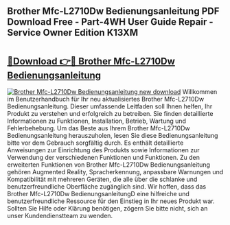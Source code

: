 ## Brother Mfc-L2710Dw Bedienungsanleitung PDF Download Free - Part-4WH User Guide Repair - Service Owner Edition K13XM

# <h2><a href="http://df4wip.blite.top/?on=Brother+Mfc-L2710Dw+Bedienungsanleitung">🔗Download 👉🔴 Brother Mfc-L2710Dw Bedienungsanleitung</a></h2>

[![Brother Mfc-L2710Dw Bedienungsanleitung new download](https://i.imgur.com/lujVjoI.png)](http://df4wip.blite.top/?on=Brother+Mfc-L2710Dw+Bedienungsanleitung)
Willkommen im Benutzerhandbuch für Ihr neu aktualisiertes Brother Mfc-L2710Dw Bedienungsanleitung. Dieser umfassende Leitfaden soll Ihnen helfen, Ihr Produkt zu verstehen und erfolgreich zu betreiben. Sie finden detaillierte Informationen zu Funktionen, Installation, Betrieb, Wartung und Fehlerbehebung. Um das Beste aus Ihrem Brother Mfc-L2710Dw Bedienungsanleitung herauszuholen, lesen Sie diese Bedienungsanleitung bitte vor dem Gebrauch sorgfältig durch. Es enthält detaillierte Anweisungen zur Einrichtung des Produkts sowie Informationen zur Verwendung der verschiedenen Funktionen und Funktionen. Zu den erweiterten Funktionen von Brother Mfc-L2710Dw Bedienungsanleitung gehören Augmented Reality, Spracherkennung, anpassbare Warnungen und Kompatibilität mit mehreren Geräten, die alle über die schlanke und benutzerfreundliche Oberfläche zugänglich sind. Wir hoffen, dass das Brother Mfc-L2710Dw BedienungsanleitungD eine hilfreiche und benutzerfreundliche Ressource für den Einstieg in Ihr neues Produkt war. Sollten Sie Hilfe oder Klärung benötigen, zögern Sie bitte nicht, sich an unser Kundendienstteam zu wenden.
